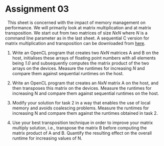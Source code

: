 # Assignment 03
  
This sheet is concerned with the impact of memory management on
performance.  We will primarily look at matrix multiplication and at matrix
transposition.  We start out from two matrices of size _NxN_ where _N_ is a command
line parameter as in the last sheet.  A sequential C version for matrix
multiplication and transposition can be downloaded from [here][1].


 1. Write an OpenCL program that creates two _NxN_ matrices A and B on
    the host, initialises these arrays of floating point numbers with all
    elements being _1.0_ and subsequently computes the matrix product of
    the two arrays on the devices. Measure the runtimes for increasing _N_
    and compare them against sequential runtimes on the host.

 2. Write an OpenCL program that creates an _NxN_ matrix A on the host,
    and then transposes this matrix on the devices. Measure the runtimes
    for increasing N and compare them against sequential runtimes on the
    host.

 3. Modify your solution for task 2 in a way that enables the use of local
    memory and avoids coalescing problems. Measure the runtimes for
    increasing N and compare them against the runtimes obtained in
    task 2.

 4. Use your best transposition technique in order to improve your matrix
    multiply solution, i.e., transpose the matrix B before computing the
    matrix product of A and B. Quantify the resulting effect on the overall
    runtime for increasing values of N.

[1]: https://github.com/ashinkarov/teaching/blob/master/2012-2013-opencl/assignment-03
